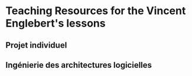 # Teaching Resources for the Vincent Englebert's lessons

## Projet individuel

## Ingénierie des architectures logicielles



